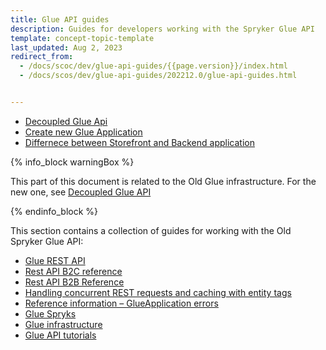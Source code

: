 ```yaml
---
title: Glue API guides
description: Guides for developers working with the Spryker Glue API
template: concept-topic-template
last_updated: Aug 2, 2023
redirect_from:
  - /docs/scoc/dev/glue-api-guides/{{page.version}}/index.html
  - /docs/scos/dev/glue-api-guides/202212.0/glue-api-guides.html


---
```

* [Decoupled Glue Api](/docs/dg/dev/glue-api/{{page.version}}/decoupled-glue-api.html)
* [Create new Glue Application](/docs/dg/dev/glue-api/{{page.version}}/create-glue-api-applications.html)
* [Differnece between Storefront and Backend application](/docs/dg/dev/glue-api/{{page.version}}/backend-and-storefront-api-module-differences.html)

{% info_block warningBox %}

This part of this document is related to the Old Glue infrastructure. For the new one, see [Decoupled Glue API](/docs/dg/dev/glue-api/{{page.version}}/decoupled-glue-api.html)

{% endinfo_block %}

This section contains a collection of guides for working with the Old Spryker Glue API:
* [Glue REST API](/docs/dg/dev/glue-api/{{page.version}}/old-glue-infrastructure/glue-rest-api.html)
* [Rest API B2C reference](/docs/dg/dev/glue-api/{{page.version}}/old-glue-infrastructure/rest-api-b2c-demo-shop-reference.html)  
* [Rest API B2B Reference](/docs/dg/dev/glue-api/{{page.version}}/old-glue-infrastructure/rest-api-b2b-demo-shop-reference.html)
* [Handling concurrent REST requests and caching with entity tags](/docs/dg/dev/glue-api/{{page.version}}/old-glue-infrastructure/handling-concurrent-rest-requests-and-caching-with-entity-tags.html)
* [Reference information – GlueApplication errors](/docs/dg/dev/glue-api/{{page.version}}/old-glue-infrastructure/reference-information-glueapplication-errors.html)
* [Glue Spryks](/docs/dg/dev/glue-api/{{page.version}}/glue-spryks.html)
* [Glue infrastructure](/docs/dg/dev/glue-api/{{page.version}}/old-glue-infrastructure/glue-infrastructure.html)
* [Glue API tutorials](/docs/dg/dev/glue-api/{{page.version}}/glue-api-tutorials/glue-api-tutorials.html)
